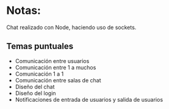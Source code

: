 # Notas:

Chat realizado con Node, haciendo uso de sockets. 

## Temas puntuales

- Comunicación entre usuarios
- Comunicación entre 1 a muchos
- Comunicación 1 a 1
- Comunicación entre salas de chat
- Diseño del chat
- Diseño del login
- Notificaciones de entrada de usuarios y salida de usuarios